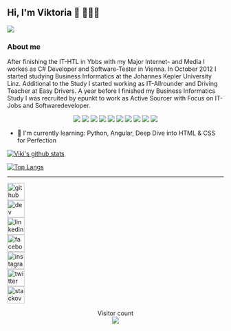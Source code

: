 ## Hi, I'm Viktoria 👋 👩🏻‍💻

<!-- Header Image? -->
<img src="https://github.com/vJechsmayr/vJechsmayr/blob/master/blog-8871.jpg" />


### About me
After finishing the IT-HTL in Ybbs with my Major Internet- and Media I workes as C# Developer and Software-Tester in Vienna.
In October 2012 I started studying Business Informatics at the Johannes Kepler University Linz.
Additional to the Study I started working as IT-Allrounder and Driving Teacher at Easy Drivers. A year before I finished my Business Informatics Study I was recruited by epunkt to work as Active Sourcer with Focus on IT-Jobs and Softwaredeveloper.



<p align="center">
<img src="https://img.shields.io/badge/language-html-brightgreen" />
<img src="https://img.shields.io/badge/language-css-brightgreen" />
<img src="https://img.shields.io/badge/language-JavaScript-brightgreen" />
<img src="https://img.shields.io/badge/language-SQL-brightgreen" />

<img src="https://img.shields.io/badge/language-java-yellow" />
<img src="https://img.shields.io/badge/language-C%23-yellow" />


<img src="https://img.shields.io/badge/language-Python-orange" />
<img src="https://img.shields.io/badge/language-C++-orange" />
<img src="https://img.shields.io/badge/language-C-orange" />
<img src="https://img.shields.io/badge/language-PL%2FSQL-orange" />
</p>





- 🌱 I'm currently learning: Python, Angular, Deep Dive into HTML & CSS for Perfection
<p align="center">
  
[![Viki's github stats](https://github-readme-stats.vercel.app/api?username=vJechsmayr&show_icons=true&theme=tokyonight)](https://github.com/vJechsmayr/github-readme-stats)

[![Top Langs](https://github-readme-stats.vercel.app/api/top-langs/?username=vJechsmayr&layout=compact&theme=tokyonight)](https://github.com/vJechsmayr/github-readme-stats)

</p>
<hr>
<p align="center">

[<img src='https://cdn.jsdelivr.net/npm/simple-icons@3.0.1/icons/github.svg' alt='github' height='40'>](https://github.com/vJechsmayr)  
[<img src='https://cdn.jsdelivr.net/npm/simple-icons@3.0.1/icons/dev-dot-to.svg' alt='dev' height='40'>](https://dev.to/vjechsmayr)  
[<img src='https://cdn.jsdelivr.net/npm/simple-icons@3.0.1/icons/linkedin.svg' alt='linkedin' height='40'>](https://www.linkedin.com/in/viktoria-jechsmayr/)  
[<img src='https://cdn.jsdelivr.net/npm/simple-icons@3.0.1/icons/facebook.svg' alt='facebook' height='40'>](https://www.facebook.com/jexmaster)  
[<img src='https://cdn.jsdelivr.net/npm/simple-icons@3.0.1/icons/instagram.svg' alt='instagram' height='40'>](https://www.instagram.com/vJechsmayr/)  
[<img src='https://cdn.jsdelivr.net/npm/simple-icons@3.0.1/icons/twitter.svg' alt='twitter' height='40'>](https://twitter.com/vJechsmayr)  
[<img src='https://cdn.jsdelivr.net/npm/simple-icons@3.0.1/icons/stackoverflow.svg' alt='stackoverflow' height='40'>](https://stackoverflow.com/users/8055029)  

</p>

<p align="center"> 
  Visitor count<br>
  <img src="https://profile-counter.glitch.me/vJechsmayr/count.svg" />
</p>

<!--
**vJechsmayr/vJechsmayr** is a ✨ _special_ ✨ repository because its `README.md` (this file) appears on your GitHub profile.

Here are some ideas to get you started:

- 🔭 I’m currently working on ...
- 🌱 I’m currently learning ...
- 👯 I’m looking to collaborate on ...
- 🤔 I’m looking for help with ...
- 💬 Ask me about ...
- 📫 How to reach me: ...
- 😄 Pronouns: ...
- ⚡ Fun fact: ...
-->

